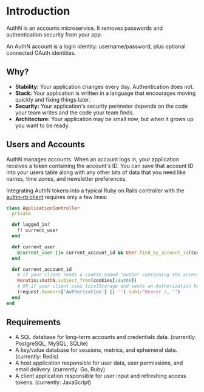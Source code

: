 # Introduction

AuthN is an accounts microservice. It removes passwords and authentication security from your app.

An AuthN account is a login identity: username/password, plus optional connected OAuth identities.

## Why?

* **Stability:** Your application changes every day. Authentication does not.
* **Stack:** Your application is written in a language that encourages moving quickly and fixing
  things later.
* **Security:** Your application's security perimeter depends on the code your team writes and the
  code your team finds.
* **Architecture:** Your application may be small now, but when it grows up you want to be ready.

## Users and Accounts

AuthN manages accounts. When an account logs in, your application receives a token containing the
account's ID. You can save that account ID into your users table along with any other bits of data
that you need like names, time zones, and newsletter preferences.

Integrating AuthN tokens into a typical Ruby on Rails controller with the
[authn-rb client](https://github.com/keratin/authn-rb) requires only a few lines:

```ruby
class ApplicationController
  private

  def logged_in?
    !! current_user
  end

  def current_user
    @current_user ||= current_account_id && User.find_by_account_id(current_account_id)
  end

  def current_account_id
    # if your client sends a cookie named "authn" containing the access token
    Keratin::AuthN.subject_from(cookies[:authn])
    # OR if your client uses localStorage and sends an Authorization header
    (request.headers['Authorization'] || '').sub(/^Bearer /, '')
  end
end
```

## Requirements

* A SQL database for long-term accounts and credentials data. (currently: PostgreSQL, MySQL, SQLite)
* A key/value database for sessions, metrics, and ephemeral data. (currently: Redis)
* A host application responsible for user data, user permissions, and email delivery. (currently:
  Go, Ruby)
* A client application responsible for user input and refreshing access tokens. (currently:
  JavaScript)
